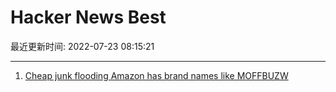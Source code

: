 # Hacker News Best

最近更新时间: 2022-07-23 08:15:21

--- 
1. [Cheap junk flooding Amazon has brand names like MOFFBUZW](https://twitter.com/ColeSouth/status/1550230795230781440) 
